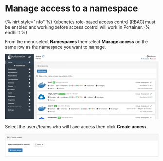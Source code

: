 # Manage access to a namespace

{% hint style="info" %}
Kubenetes role-based access control \(RBAC\) must be enabled and working before access control will work in Portainer.
{% endhint %}

From the menu select **Namespaces** then select **Manage access** on the same row as the namespace you want to manage.

![](../../../.gitbook/assets/be-namespaces-access-1.gif)

Select the users/teams who will have access then click **Create access**.

![](../../../.gitbook/assets/namespaces-access-2.png)


